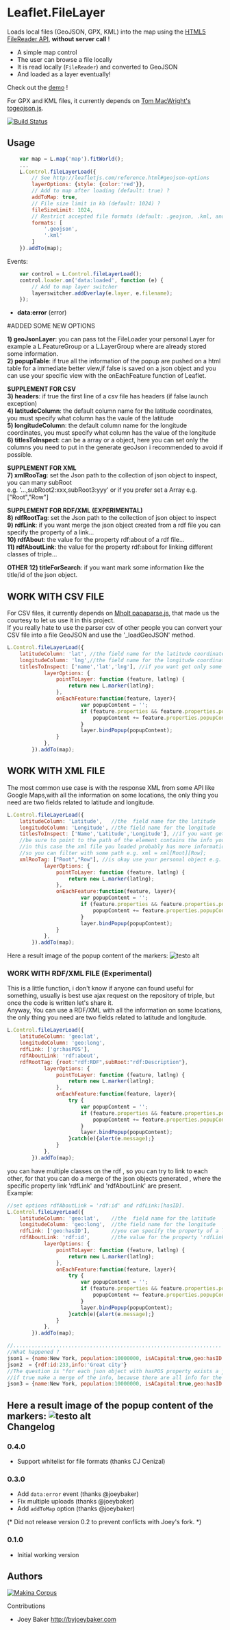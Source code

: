 Leaflet.FileLayer
=================

Loads local files (GeoJSON, GPX, KML) into the map using the [HTML5 FileReader API](http://caniuse.com/filereader), **without server call** !

* A simple map control
* The user can browse a file locally
* It is read locally (``FileReader``) and converted to GeoJSON
* And loaded as a layer eventually!

Check out the [demo](http://makinacorpus.github.com/Leaflet.FileLayer/) !

For GPX and KML files, it currently depends on [Tom MacWright's togeojson.js](https://github.com/tmcw/togeojson).

[![Build Status](https://travis-ci.org/makinacorpus/Leaflet.FileLayer.png?branch=gh-pages)](https://travis-ci.org/makinacorpus/Leaflet.FileLayer)

Usage
-----

```javascript
    var map = L.map('map').fitWorld();
    ...
    L.Control.fileLayerLoad({
        // See http://leafletjs.com/reference.html#geojson-options
        layerOptions: {style: {color:'red'}},
        // Add to map after loading (default: true) ?
        addToMap: true,
        // File size limit in kb (default: 1024) ?
        fileSizeLimit: 1024,
        // Restrict accepted file formats (default: .geojson, .kml, and .gpx) ?
        formats: [
            '.geojson',
            '.kml'
        ]
    }).addTo(map);
```

Events:

```javascript
    var control = L.Control.fileLayerLoad();
    control.loader.on('data:loaded', function (e) {
        // Add to map layer switcher
        layerswitcher.addOverlay(e.layer, e.filename);
    });
```

* **data:error** (error)

#ADDED SOME NEW OPTIONS <br />

**1) geoJsonLayer**: you can pass tot the FileLoader your personal Layer for example a L.FeatureGroup or a L.LayerGroup
                 where are already stored some information. <br />
**2) popupTable**:   if true all the information of the popup are pushed on a html table for a immediate better view,if false is 
                 saved on a json object and you can use your specific view with the onEachFeature function of Leaflet. <br />
                                
**SUPPLEMENT FOR CSV** <br />
**3) headers**:     if true the first line of a csv file has headers (if false launch exception) <br />
**4) latitudeColumn**: the default column name for the latitude coordinates, you must specify what column has the vaule of the latitude <br />
**5) longitudeColumn**: the default column name for the longitude coordinates, you must specify what column has the value of the longitude <br />
**6) titlesToInspect**: can be a array or a object, here you can set only the columns you need to put in the generate geoJson 
                    i recommended to avoid if possible. <br />

**SUPPLEMENT FOR XML** <br />
**7) xmlRooTag**: set the Json path to the collection of json object to inspect, you can many subRoot  <br /> 
              e.g. '...,subRoot2:xxx,subRoot3:yyy' or if you prefer set a Array e.g. ["Root","Row"]<br />
              
**SUPPLEMENT FOR RDF/XML (EXPERIMENTAL)** <br />
**8) rdfRootTag**: set the Json path to the collection of json object to inspect <br />
**9) rdfLink**: if you want merge the json object created from a rdf file you can specify the property of a link... <br />
**10) rdfAbout**: the value for the property rdf:about of a rdf file... <br />
**11) rdfAboutLink**: the value for the property rdf:about for linking different classes of triple... <br />

**OTHER**
**12) titleForSearch**:  if you want mark some information like the title/id of the json object.

## WORK WITH CSV FILE
For CSV files, it currently depends on [Mholt papaparse.js](https://github.com/mholt), that made us the courtesy to 
let us use it in this project. <br />
If you really hate to use the parser csv of other people you can convert your CSV file into a file GeoJSON and use the
 '_loadGeoJSON' method. <br />
```javascript
L.Control.fileLayerLoad({
    latitudeColumn: 'lat', //the field name for the latitude coordinates 
    longitudeColumn: 'lng',//the field name for the longitude coordinates 
    titlesToInspect: ['name','lat','lng'], //if you want get only some specific field from csv
            layerOptions: {
                pointToLayer: function (feature, latlng) {
                    return new L.marker(latlng);
                },
                onEachFeature:function(feature, layer){
                        var popupContent = '';
                        if (feature.properties && feature.properties.popupContent) {
                            popupContent += feature.properties.popupContent;
                        }
                        layer.bindPopup(popupContent);
                }
            },
        }).addTo(map);
```
## WORK WITH XML FILE  <br />
The most common use case is with the response XML from some API like Google Maps,with all the information on some
locations, the only thing you need are two fields related to latitude and longitude. <br />

```javascript
L.Control.fileLayerLoad({
    latitudeColumn: 'Latitude',   //the  field name for the latitude 
    longitudeColumn: 'Longitude', //the field name for the longitude
    titlesToInspect: ['Name','Latitude','Longitude'], //if you want get only some specific field from xml
    //be sure to point to the path of the element contains the info you need
    //in this case the xml file you loaded probably has more information than you need
    //so you can filter with some path e.g. xml = xml[Root][Row];
    xmlRooTag: ["Root","Row"], //is okay use your personal object e.g. {root:"Root", anyName: "Row"}
            layerOptions: {
                pointToLayer: function (feature, latlng) {
                    return new L.marker(latlng);
                },
                onEachFeature:function(feature, layer){
                        var popupContent = '';
                        if (feature.properties && feature.properties.popupContent) {
                            popupContent += feature.properties.popupContent;
                        }
                        layer.bindPopup(popupContent);
                }
            },
        }).addTo(map);
```
Here a result image of the popup content of the markers:
![testo alt](https://github.com/p4535992/repositoryForTest/blob/master/testWitSources/fileForTest/Immagine%202%20xml%20test.png "Example loading of a rdf")
<br />
### WORK WITH RDF/XML FILE (Experimental) <br />
This is a little function, i don't know if anyone can found useful for something, usually is best use ajax request on
the repository of triple, but once the code is written let's share it. <br />
Anyway, You can use a RDF/XML with all the information on some locations, the only thing you need are two fields
related to latitude and longitude. <br />
```javascript
L.Control.fileLayerLoad({
    latitudeColumn: 'geo:lat',
    longitudeColumn: 'geo:long',
    rdfLink: ['gr:hasPOS'],
    rdfAboutLink: 'rdf:about',
    rdfRootTag: {root:"rdf:RDF",subRoot:"rdf:Description"},
            layerOptions: {
                pointToLayer: function (feature, latlng) {
                    return new L.marker(latlng);
                },
                onEachFeature:function(feature, layer){
                    try {
                        var popupContent = '';
                        if (feature.properties && feature.properties.popupContent) {
                            popupContent += feature.properties.popupContent;
                        }
                        layer.bindPopup(popupContent);
                    }catch(e){alert(e.message);}
                }
            },
        }).addTo(map);
```
you can have multiple classes on the rdf , so you can try to link to each other, for that you can do a merge of 
the json objects generated , where the specific property link 'rdfLink' and 'rdfAboutLink' are present. <br />
Example: <br />
```javascript
//set options rdfAboutLink = 'rdf:id' and rdfLink:[hasID].
L.Control.fileLayerLoad({
    latitudeColumn: 'geo:lat',    //the  field name for the latitude 
    longitudeColumn: 'geo:long',  //the field name for the longitude
    rdfLink: ['geo:hasID'],       //you can specify the property of a link and from that you can start the search of relations
    rdfAboutLink: 'rdf:id',       //the value for the property 'rdfLink' to search to the values of the 'rdfaboutLink'
            layerOptions: {
                pointToLayer: function (feature, latlng) {
                    return new L.marker(latlng);
                },
                onEachFeature:function(feature, layer){
                    try {
                        var popupContent = '';
                        if (feature.properties && feature.properties.popupContent) {
                            popupContent += feature.properties.popupContent;
                        }
                        layer.bindPopup(popupContent);
                    }catch(e){alert(e.message);}
                }
            },
        }).addTo(map);
```
```javascript
//....................................................................
//What happened ?
json1 = {name:New York, population:10000000, isACapital:true,geo:hasID:233}
json2  = {rdf:id:233,info:'Great city'}
//The question is "for each json object with hasPOS property exists a jsonObject with 'rdf:id' with the same value?"
//if true make a merge of the info, because there are all info for the same location. These two json are merged and //the result is:
json3 = {name:New York, population:10000000, isACapital:true,geo:hasID:233,rdf:id:233,info:'Great city'}
```

Here a result image of the popup content of the markers:
![testo alt](https://github.com/p4535992/repositoryForTest/blob/master/testWitSources/fileForTest/Immagine%201.png "Example loading of a rdf")
<br />
Changelog
---------

### 0.4.0 ###

* Support whitelist for file formats (thanks CJ Cenizal)

### 0.3.0 ###

* Add `data:error` event (thanks @joeybaker)
* Fix multiple uploads (thanks @joeybaker)
* Add `addToMap` option (thanks @joeybaker)

(* Did not release version 0.2 to prevent conflicts with Joey's fork. *)

### 0.1.0 ###

* Initial working version

Authors
-------

[![Makina Corpus](http://depot.makina-corpus.org/public/logo.gif)](http://makinacorpus.com)

Contributions

* Joey Baker http://byjoeybaker.com

